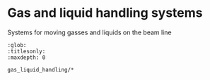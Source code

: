 # Gas and liquid handling systems

Systems for moving gasses and liquids on the beam line

```{toctree}
:glob:
:titlesonly:
:maxdepth: 0

gas_liquid_handling/*
```